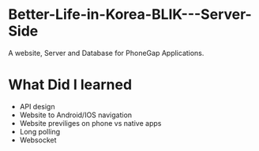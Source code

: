 # Better-Life-in-Korea-BLIK---Server-Side
A website, Server and Database for PhoneGap Applications.

<h1>What Did I learned</h1>  
<ul>
    <li>API design</li>
    <li>Website to Android/IOS navigation</li>
    <li>Website previliges on phone vs native apps</li>
    <li>Long polling</li>
    <li>Websocket</li>
</ul>
